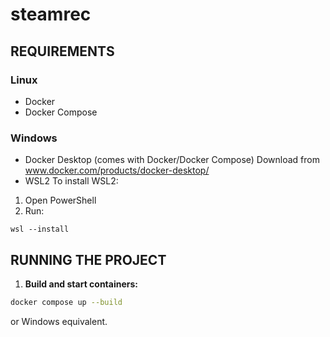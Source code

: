 # steamrec

## REQUIREMENTS
### Linux
- Docker
- Docker Compose
### Windows
- Docker Desktop (comes with Docker/Docker Compose)
Download from www.docker.com/products/docker-desktop/
- WSL2
To install WSL2:
1. Open PowerShell
2. Run: 
```batch
wsl --install
```

## RUNNING THE PROJECT
1. **Build and start containers:**
```bash
docker compose up --build
```
or Windows equivalent.
